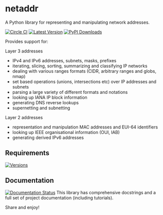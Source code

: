netaddr
=======

A Python library for representing and manipulating network addresses.

[![Circle CI](https://circleci.com/gh/drkjam/netaddr.png?style=shield)](https://circleci.com/gh/drkjam/netaddr) 
[![Latest Version](https://img.shields.io/pypi/v/netaddr.svg)](pypi.python.org/pypi/netaddr)
[![PyPI Downloads](https://img.shields.io/pypi/dm/netaddr.svg)](pypi.python.org/pypi/netaddr)

Provides support for:

Layer 3 addresses

- IPv4 and IPv6 addresses, subnets, masks, prefixes
- iterating, slicing, sorting, summarizing and classifying IP networks
- dealing with various ranges formats (CIDR, arbitrary ranges and globs, nmap)
- set based operations (unions, intersections etc) over IP addresses and subnets
- parsing a large variety of different formats and notations
- looking up IANA IP block information
- generating DNS reverse lookups
- supernetting and subnetting

Layer 2 addresses

- representation and manipulation MAC addresses and EUI-64 identifiers
- looking up IEEE organisational information (OUI, IAB)
- generating derived IPv6 addresses

Requirements
------------
[![Versions](https://img.shields.io/pypi/pyversions/netaddr.svg)](pypi.python.org/pypi/netaddr)

Documentation
-------------
[![Documentation Status](https://readthedocs.org/projects/netaddr/badge/?version=latest)](http://netaddr.readthedocs.org/en/latest/) This library has comprehensive docstrings and a full set of project
documentation (including tutorials).

Share and enjoy!
